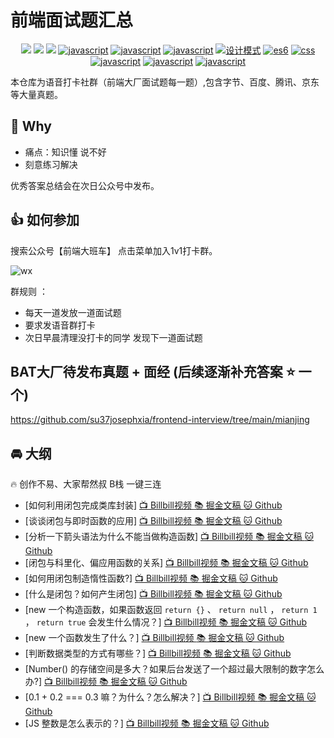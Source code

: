# 前端面试题汇总

<p align="center">
<a href="https://github.com/su37josephxia/frontend-interview/issues"><img src="https://img.shields.io/github/languages/top/badges/shields.svg?label=Javascript" ></a>
<a href="https://github.com/su37josephxia/frontend-interview/issues"><img src="https://img.shields.io/github/languages/top/badges/shields.svg?label=css" ></a>
  <a href="https://github.com/su37josephxia/frontend-interview/issues"><img src="https://img.shields.io/github/languages/top/badges/shields.svg?label=Vue" ></a>
  <a href="https://github.com/su37josephxia/frontend-interview/issues"><img src="https://img.shields.io/github/languages/top/badges/shields.svg?label=react" alt="javascript"></a>
  <a href="https://github.com/su37josephxia/frontend-interview/issues"><img src="https://img.shields.io/github/languages/top/badges/shields.svg?label=webpack" alt="javascript"></a>
    <a href="https://github.com/su37josephxia/frontend-interview/issues"><img src="https://img.shields.io/github/languages/top/badges/shields.svg?label=pattern" alt="javascript"></a>
<a href="https://github.com/su37josephxia/frontend-interview/issues"><img src="https://img.shields.io/github/languages/top/badges/shields.svg?label=hybird" alt="设计模式"></a>
<a href="https://github.com/su37josephxia/frontend-interview/issues"><img src="https://img.shields.io/github/languages/top/badges/shields.svg?label=optimizing" alt="es6"></a>
  <a href="https://github.com/su37josephxia/frontend-interview/issues"><img src="https://img.shields.io/github/languages/top/badges/shields.svg?label=engineering" alt="css"></a>
  <a href="https://github.com/su37josephxia/frontend-interview/issues"><img src="https://img.shields.io/github/languages/top/badges/shields.svg?label=security" alt="javascript"></a>
  <a href="https://github.com/su37josephxia/frontend-interview/issues"><img src="https://img.shields.io/github/languages/top/badges/shields.svg?label=algorithm" alt="javascript"></a>
    <a href="https://github.com/su37josephxia/frontend-interview/issues"><img src="https://img.shields.io/github/languages/top/badges/shields.svg?label=mvvm" alt="javascript"></a>
</p>





本仓库为语音打卡社群（前端大厂面试题每一题）,包含字节、百度、腾讯、京东等大量真题。

## 🚀 Why 
 - 痛点：知识懂 说不好
 - 刻意练习解决

优秀答案总结会在次日公众号中发布。

## 👍 如何参加
搜索公众号【前端大班车】 点击菜单加入1v1打卡群。

![wx](./assets/wx.png)


群规则 ：
- 每天一道发放一道面试题
- 要求发语音群打卡 
- 次日早晨清理没打卡的同学 发现下一道面试题

## BAT大厂待发布真题 + 面经 (后续逐渐补充答案 ⭐️ 一个)

https://github.com/su37josephxia/frontend-interview/tree/main/mianjing

## 🚘 大纲

🔥 创作不易、大家帮然叔 B栈 一键三连

- [如何利用闭包完成类库封装] [ 📺 Billbill视频 ](https://www.bilibili.com/video/BV1gr4y1U7pY?p=12) [ 📚 掘金文稿 ](https://juejin.cn/post/7052238635671748616) [ 🐱 Github ](https://github.com/su37josephxia/frontend-interview/issues/56)
- [谈谈闭包与即时函数的应用] [ 📺 Billbill视频 ](https://www.bilibili.com/video/BV1gr4y1U7pY?p=11) [ 📚 掘金文稿 ](https://juejin.cn/post/7051968010512236574) [ 🐱 Github ](https://github.com/su37josephxia/frontend-interview/issues/55)
- [分析一下箭头语法为什么不能当做构造函数] [ 📺 Billbill视频 ](https://www.bilibili.com/video/BV1gr4y1U7pY?p=7) [ 📚 掘金文稿 ](https://juejin.cn/post/7050476297318825992) [ 🐱 Github ](https://github.com/su37josephxia/frontend-interview/issues/25)
- [闭包与科里化、偏应用函数的关系] [ 📺 Billbill视频 ](https://www.bilibili.com/video/BV1gr4y1U7pY?p=10) [ 📚 掘金文稿 ](https://juejin.cn/post/7051547767855906852) [ 🐱 Github ](https://github.com/su37josephxia/frontend-interview/issues/54)
- [如何用闭包制造惰性函数?] [ 📺 Billbill视频 ](https://www.bilibili.com/video/BV1gr4y1U7pY?p=9) [ 📚 掘金文稿 ](https://juejin.cn/post/7051233635608821797/) [ 🐱 Github ](https://github.com/su37josephxia/frontend-interview/issues/23)
- [什么是闭包？如何产生闭包] [ 📺 Billbill视频 ](https://www.bilibili.com/video/BV1gr4y1U7pY?p=8) [ 📚 掘金文稿 ](https://juejin.cn/post/7050861660000976904) [ 🐱 Github ](https://github.com/su37josephxia/frontend-interview/issues/20)
- [new 一个构造函数，如果函数返回 `return {}` 、 `return null` ， `return 1` ， `return true` 会发生什么情况？] [ 📺 Billbill视频 ](https://www.bilibili.com/video/BV1gr4y1U7pY?p=6) [ 📚 掘金文稿 ](https://juejin.cn/post/7050087767962976287) [ 🐱 Github ](https://github.com/su37josephxia/frontend-interview/issues/7)
- [new 一个函数发生了什么？] [ 📺 Billbill视频 ](https://www.bilibili.com/video/BV1gr4y1U7pY?p=5) [ 📚 掘金文稿 ](https://juejin.cn/post/7049731312801808420) [ 🐱 Github ](https://github.com/su37josephxia/frontend-interview/issues/6)
- [判断数据类型的方式有哪些？] [ 📺 Billbill视频 ](https://www.bilibili.com/video/BV1gr4y1U7pY?p=4) [ 📚 掘金文稿 ](https://juejin.cn/post/7049383966700208165) [ 🐱 Github ](https://github.com/su37josephxia/frontend-interview/issues/5)
- [Number() 的存储空间是多大？如果后台发送了一个超过最大限制的数字怎么办?] [ 📺 Billbill视频 ](https://www.bilibili.com/video/BV1gr4y1U7pY?p=3) [ 📚 掘金文稿 ](https://juejin.cn/post/7048998409067298830) [ 🐱 Github ](https://github.com/su37josephxia/frontend-interview/issues/4)
- [0.1 + 0.2 === 0.3 嘛？为什么？怎么解决？] [ 📺 Billbill视频 ](https://www.bilibili.com/video/BV1gr4y1U7pY?p=2) [ 📚 掘金文稿 ](https://juejin.cn/post/7048554678858022925) [ 🐱 Github ](https://github.com/su37josephxia/frontend-interview/issues/2)
- [JS 整数是怎么表示的？] [ 📺 Billbill视频 ](https://www.bilibili.com/video/BV1gr4y1U7pY?p=1) [ 📚 掘金文稿 ](https://juejin.cn/post/7048191028280426526) [ 🐱 Github ](https://github.com/su37josephxia/frontend-interview/issues/3)

